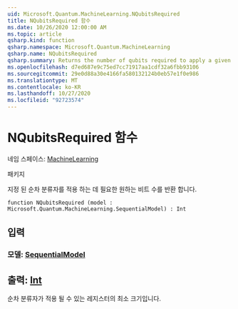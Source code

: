 ```yaml
---
uid: Microsoft.Quantum.MachineLearning.NQubitsRequired
title: NQubitsRequired 함수
ms.date: 10/26/2020 12:00:00 AM
ms.topic: article
qsharp.kind: function
qsharp.namespace: Microsoft.Quantum.MachineLearning
qsharp.name: NQubitsRequired
qsharp.summary: Returns the number of qubits required to apply a given sequential classifier.
ms.openlocfilehash: d7ed687e9c75ed7cc71917aa1cdf32a6fbb93106
ms.sourcegitcommit: 29e0d88a30e4166fa580132124b0eb57e1f0e986
ms.translationtype: MT
ms.contentlocale: ko-KR
ms.lasthandoff: 10/27/2020
ms.locfileid: "92723574"
---
```

# <a name="nqubitsrequired-function"></a>NQubitsRequired 함수

네임 스페이스: [MachineLearning](xref:Microsoft.Quantum.MachineLearning)

패키지 [](https://nuget.org/packages/)


지정 된 순차 분류자를 적용 하는 데 필요한 원하는 비트 수를 반환 합니다.

```qsharp
function NQubitsRequired (model : Microsoft.Quantum.MachineLearning.SequentialModel) : Int
```


## <a name="input"></a>입력

### <a name="model--sequentialmodel"></a>모델: [SequentialModel](xref:Microsoft.Quantum.MachineLearning.SequentialModel)





## <a name="output--int"></a>출력: [Int](xref:microsoft.quantum.lang-ref.int)

순차 분류자가 적용 될 수 있는 레지스터의 최소 크기입니다.